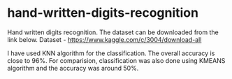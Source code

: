 # hand-written-digits-recognition
Hand written digits recognition. The dataset can be downloaded from the link below.
Dataset - https://www.kaggle.com/c/3004/download-all

I have used KNN algorithm for the classification. The overall accuracy is close to 96%. 
For comparision, classification was also done using KMEANS algorithm and the accuracy was around 50%.



